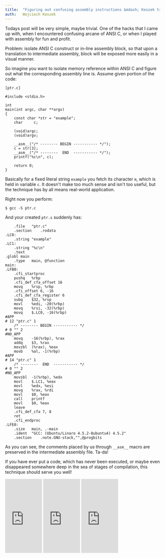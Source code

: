 ```yaml
---
title:	"Figuring out confusing assembly instructions &mdash; Koszek trick #2"
auth:	Wojciech Koszek
---
```


Todays post will be very simple, maybe trivial. One of the hacks that I came
up with, when I encountered confusing arcane of ANSI C, or when I played
with assembly for fun and profit.

Problem: isolate ANSI C construct or in-line assembly block, so that upon a
translation to intermediate assembly, block will be exposed more easily in a
visual manner.

So imagine you want to isolate memory reference within ANSI C and figure out
what the corresponding assembly line is. Assume given portion of the code:

	[ptr.c]

	#include <stdio.h>

	int
	main(int argc, char **argv)
	{
		const char *str = "example";
		char	 c;

		(void)argc;
		(void)argv;

		__asm__("/* -------- BEGIN ----------- */");
		c = str[3];
		__asm__("/* --------  END  ----------- */");
		printf("%c\n", c);

		return 0;
	}

Basically for a fixed literal string `example` you fetch its character `m`, which is
held in variable `c`. It doesn't make too much sense and isn't too useful,
but the technique has by all means real-world application.

Right now you perform:

	$ gcc -S ptr.c

And your created `ptr.s` suddenly has:

	
		.file	"ptr.c"
		.section	.rodata
	.LC0:
		.string	"example"
	.LC1:
		.string	"%c\n"
		.text
	.globl main
		.type	main, @function
	main:
	.LFB0:
		.cfi_startproc
		pushq	%rbp
		.cfi_def_cfa_offset 16
		movq	%rsp, %rbp
		.cfi_offset 6, -16
		.cfi_def_cfa_register 6
		subq	$32, %rsp
		movl	%edi, -20(%rbp)
		movq	%rsi, -32(%rbp)
		movq	$.LC0, -16(%rbp)
	#APP
	# 12 "ptr.c" 1
		/* -------- BEGIN ----------- */
	# 0 "" 2
	#NO_APP
		movq	-16(%rbp), %rax
		addq	$3, %rax
		movzbl	(%rax), %eax
		movb	%al, -1(%rbp)
	#APP
	# 14 "ptr.c" 1
		/* --------  END  ----------- */
	# 0 "" 2
	#NO_APP
		movsbl	-1(%rbp), %edx
		movl	$.LC1, %eax
		movl	%edx, %esi
		movq	%rax, %rdi
		movl	$0, %eax
		call	printf
		movl	$0, %eax
		leave
		.cfi_def_cfa 7, 8
		ret
		.cfi_endproc
	.LFE0:
		.size	main, .-main
		.ident	"GCC: (Ubuntu/Linaro 4.5.2-8ubuntu4) 4.5.2"
		.section	.note.GNU-stack,"",@progbits

As you can see, the comments placed by us through `__asm__` macro are
preserved in the intermediate assembly file. Ta-da!

If you have ever put a code, which has never been executed, or maybe even
disappeared somewhere deep in the sea of stages of compilation, this
technique should serve you well!

<iframe src="http://rcm.amazon.com/e/cm?lt1=_blank&bc1=FFFFFF&IS2=1&npa=1&bg1=FFFFFF&fc1=000000&lc1=000000&t=wojcadamkoszh-20&o=1&p=8&l=as4&m=amazon&f=ifr&ref=ss_til&asins=0131103628" style="width:120px;height:240px;" scrolling="no" marginwidth="0" marginheight="0" frameborder="0"></iframe>


<iframe src="http://rcm.amazon.com/e/cm?lt1=_blank&bc1=FFFFFF&IS2=1&npa=1&bg1=FFFFFF&fc1=000000&lc1=FF0000&t=wojcadamkoszh-20&o=1&p=8&l=as4&m=amazon&f=ifr&ref=ss_til&asins=0735619670" style="width:120px;height:240px;" scrolling="no" marginwidth="0" marginheight="0" frameborder="0"></iframe>

<iframe src="http://rcm.amazon.com/e/cm?lt1=_blank&bc1=FFFFFF&IS2=1&npa=1&bg1=FFFFFF&fc1=000000&lc1=FF0000&t=wojcadamkoszh-20&o=1&p=8&l=as4&m=amazon&f=ifr&ref=ss_til&asins=020161569X" style="width:120px;height:240px;" scrolling="no" marginwidth="0" marginheight="0" frameborder="0"></iframe>
